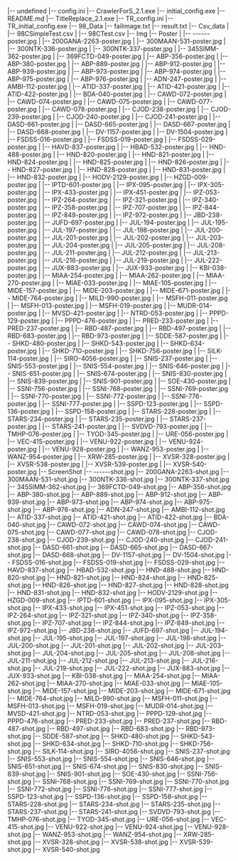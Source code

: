 |-- undefined
    |-- config.ini
    |-- CrawlerForS_2.1.exe
    |-- initial_config.exe
    |-- README.md
    |-- TitleReplace_2.1.exe
    |-- TR_config.ini
    |-- TR_initial_config.exe
    |-- 98_Data
        |-- failimage.txt
        |-- result.txt
        |-- Csv_data
        |   |-- 98CSimpleTest.csv
        |   |-- 98CTest.csv
        |-- Img
            |-- Poster
            |   |-- ------poster.jpg
            |   |-- 200GANA-2263-poster.jpg
            |   |-- 300MAAN-531-poster.jpg
            |   |-- 300NTK-336-poster.jpg
            |   |-- 300NTK-337-poster.jpg
            |   |-- 345SIMM-362-poster.jpg
            |   |-- 369FCTD-049-poster.jpg
            |   |-- ABP-356-poster.jpg
            |   |-- ABP-380-poster.jpg
            |   |-- ABP-889-poster.jpg
            |   |-- ABP-912-poster.jpg
            |   |-- ABP-939-poster.jpg
            |   |-- ABP-973-poster.jpg
            |   |-- ABP-974-poster.jpg
            |   |-- ABP-975-poster.jpg
            |   |-- ABP-976-poster.jpg
            |   |-- ADN-247-poster.jpg
            |   |-- AMBI-112-poster.jpg
            |   |-- ATID-337-poster.jpg
            |   |-- ATID-421-poster.jpg
            |   |-- ATID-422-poster.jpg
            |   |-- BDA-040-poster.jpg
            |   |-- CAWD-072-poster.jpg
            |   |-- CAWD-074-poster.jpg
            |   |-- CAWD-075-poster.jpg
            |   |-- CAWD-077-poster.jpg
            |   |-- CAWD-078-poster.jpg
            |   |-- CJOD-238-poster.jpg
            |   |-- CJOD-239-poster.jpg
            |   |-- CJOD-240-poster.jpg
            |   |-- CJOD-241-poster.jpg
            |   |-- DASD-661-poster.jpg
            |   |-- DASD-665-poster.jpg
            |   |-- DASD-667-poster.jpg
            |   |-- DASD-668-poster.jpg
            |   |-- DV-1157-poster.jpg
            |   |-- DV-1504-poster.jpg
            |   |-- FSDSS-016-poster.jpg
            |   |-- FSDSS-019-poster.jpg
            |   |-- FSDSS-029-poster.jpg
            |   |-- HAVD-837-poster.jpg
            |   |-- HBAD-532-poster.jpg
            |   |-- HND-488-poster.jpg
            |   |-- HND-820-poster.jpg
            |   |-- HND-821-poster.jpg
            |   |-- HND-824-poster.jpg
            |   |-- HND-825-poster.jpg
            |   |-- HND-826-poster.jpg
            |   |-- HND-827-poster.jpg
            |   |-- HND-828-poster.jpg
            |   |-- HND-831-poster.jpg
            |   |-- HND-832-poster.jpg
            |   |-- HODV-2129-poster.jpg
            |   |-- HZGD-009-poster.jpg
            |   |-- IPTD-601-poster.jpg
            |   |-- IPX-095-poster.jpg
            |   |-- IPX-305-poster.jpg
            |   |-- IPX-433-poster.jpg
            |   |-- IPX-451-poster.jpg
            |   |-- IPZ-053-poster.jpg
            |   |-- IPZ-264-poster.jpg
            |   |-- IPZ-321-poster.jpg
            |   |-- IPZ-340-poster.jpg
            |   |-- IPZ-358-poster.jpg
            |   |-- IPZ-707-poster.jpg
            |   |-- IPZ-844-poster.jpg
            |   |-- IPZ-849-poster.jpg
            |   |-- IPZ-972-poster.jpg
            |   |-- JBD-238-poster.jpg
            |   |-- JUFD-697-poster.jpg
            |   |-- JUL-194-poster.jpg
            |   |-- JUL-195-poster.jpg
            |   |-- JUL-197-poster.jpg
            |   |-- JUL-198-poster.jpg
            |   |-- JUL-200-poster.jpg
            |   |-- JUL-201-poster.jpg
            |   |-- JUL-202-poster.jpg
            |   |-- JUL-203-poster.jpg
            |   |-- JUL-204-poster.jpg
            |   |-- JUL-205-poster.jpg
            |   |-- JUL-208-poster.jpg
            |   |-- JUL-211-poster.jpg
            |   |-- JUL-212-poster.jpg
            |   |-- JUL-213-poster.jpg
            |   |-- JUL-216-poster.jpg
            |   |-- JUL-219-poster.jpg
            |   |-- JUL-222-poster.jpg
            |   |-- JUX-883-poster.jpg
            |   |-- JUX-933-poster.jpg
            |   |-- KBI-038-poster.jpg
            |   |-- MIAA-254-poster.jpg
            |   |-- MIAA-262-poster.jpg
            |   |-- MIAA-270-poster.jpg
            |   |-- MIAE-033-poster.jpg
            |   |-- MIAE-105-poster.jpg
            |   |-- MIDE-157-poster.jpg
            |   |-- MIDE-203-poster.jpg
            |   |-- MIDE-671-poster.jpg
            |   |-- MIDE-764-poster.jpg
            |   |-- MILD-990-poster.jpg
            |   |-- MSFH-011-poster.jpg
            |   |-- MSFH-013-poster.jpg
            |   |-- MSFH-019-poster.jpg
            |   |-- MUDR-014-poster.jpg
            |   |-- MVSD-421-poster.jpg
            |   |-- NTRD-053-poster.jpg
            |   |-- PPPD-129-poster.jpg
            |   |-- PPPD-476-poster.jpg
            |   |-- PRED-233-poster.jpg
            |   |-- PRED-237-poster.jpg
            |   |-- RBD-487-poster.jpg
            |   |-- RBD-497-poster.jpg
            |   |-- RBD-683-poster.jpg
            |   |-- RBD-973-poster.jpg
            |   |-- SDDE-587-poster.jpg
            |   |-- SHKD-480-poster.jpg
            |   |-- SHKD-543-poster.jpg
            |   |-- SHKD-634-poster.jpg
            |   |-- SHKD-710-poster.jpg
            |   |-- SHKD-756-poster.jpg
            |   |-- SILK-114-poster.jpg
            |   |-- SIRO-4056-poster.jpg
            |   |-- SNIS-237-poster.jpg
            |   |-- SNIS-553-poster.jpg
            |   |-- SNIS-554-poster.jpg
            |   |-- SNIS-646-poster.jpg
            |   |-- SNIS-651-poster.jpg
            |   |-- SNIS-674-poster.jpg
            |   |-- SNIS-830-poster.jpg
            |   |-- SNIS-839-poster.jpg
            |   |-- SNIS-901-poster.jpg
            |   |-- SOE-430-poster.jpg
            |   |-- SSNI-756-poster.jpg
            |   |-- SSNI-768-poster.jpg
            |   |-- SSNI-769-poster.jpg
            |   |-- SSNI-770-poster.jpg
            |   |-- SSNI-772-poster.jpg
            |   |-- SSNI-776-poster.jpg
            |   |-- SSNI-777-poster.jpg
            |   |-- SSPD-123-poster.jpg
            |   |-- SSPD-136-poster.jpg
            |   |-- SSPD-158-poster.jpg
            |   |-- STARS-228-poster.jpg
            |   |-- STARS-234-poster.jpg
            |   |-- STARS-235-poster.jpg
            |   |-- STARS-237-poster.jpg
            |   |-- STARS-241-poster.jpg
            |   |-- SVDVD-793-poster.jpg
            |   |-- TMHP-076-poster.jpg
            |   |-- TYOD-345-poster.jpg
            |   |-- URE-056-poster.jpg
            |   |-- VEC-415-poster.jpg
            |   |-- VENU-922-poster.jpg
            |   |-- VENU-924-poster.jpg
            |   |-- VENU-928-poster.jpg
            |   |-- WANZ-953-poster.jpg
            |   |-- WANZ-954-poster.jpg
            |   |-- XRW-285-poster.jpg
            |   |-- XVSR-328-poster.jpg
            |   |-- XVSR-538-poster.jpg
            |   |-- XVSR-539-poster.jpg
            |   |-- XVSR-540-poster.jpg
            |-- ScreenShot
                |-- ------shot.jpg
                |-- 200GANA-2263-shot.jpg
                |-- 300MAAN-531-shot.jpg
                |-- 300NTK-336-shot.jpg
                |-- 300NTK-337-shot.jpg
                |-- 345SIMM-362-shot.jpg
                |-- 369FCTD-049-shot.jpg
                |-- ABP-356-shot.jpg
                |-- ABP-380-shot.jpg
                |-- ABP-889-shot.jpg
                |-- ABP-912-shot.jpg
                |-- ABP-939-shot.jpg
                |-- ABP-973-shot.jpg
                |-- ABP-974-shot.jpg
                |-- ABP-975-shot.jpg
                |-- ABP-976-shot.jpg
                |-- ADN-247-shot.jpg
                |-- AMBI-112-shot.jpg
                |-- ATID-337-shot.jpg
                |-- ATID-421-shot.jpg
                |-- ATID-422-shot.jpg
                |-- BDA-040-shot.jpg
                |-- CAWD-072-shot.jpg
                |-- CAWD-074-shot.jpg
                |-- CAWD-075-shot.jpg
                |-- CAWD-077-shot.jpg
                |-- CAWD-078-shot.jpg
                |-- CJOD-238-shot.jpg
                |-- CJOD-239-shot.jpg
                |-- CJOD-240-shot.jpg
                |-- CJOD-241-shot.jpg
                |-- DASD-661-shot.jpg
                |-- DASD-665-shot.jpg
                |-- DASD-667-shot.jpg
                |-- DASD-668-shot.jpg
                |-- DV-1157-shot.jpg
                |-- DV-1504-shot.jpg
                |-- FSDSS-016-shot.jpg
                |-- FSDSS-019-shot.jpg
                |-- FSDSS-029-shot.jpg
                |-- HAVD-837-shot.jpg
                |-- HBAD-532-shot.jpg
                |-- HND-488-shot.jpg
                |-- HND-820-shot.jpg
                |-- HND-821-shot.jpg
                |-- HND-824-shot.jpg
                |-- HND-825-shot.jpg
                |-- HND-826-shot.jpg
                |-- HND-827-shot.jpg
                |-- HND-828-shot.jpg
                |-- HND-831-shot.jpg
                |-- HND-832-shot.jpg
                |-- HODV-2129-shot.jpg
                |-- HZGD-009-shot.jpg
                |-- IPTD-601-shot.jpg
                |-- IPX-095-shot.jpg
                |-- IPX-305-shot.jpg
                |-- IPX-433-shot.jpg
                |-- IPX-451-shot.jpg
                |-- IPZ-053-shot.jpg
                |-- IPZ-264-shot.jpg
                |-- IPZ-321-shot.jpg
                |-- IPZ-340-shot.jpg
                |-- IPZ-358-shot.jpg
                |-- IPZ-707-shot.jpg
                |-- IPZ-844-shot.jpg
                |-- IPZ-849-shot.jpg
                |-- IPZ-972-shot.jpg
                |-- JBD-238-shot.jpg
                |-- JUFD-697-shot.jpg
                |-- JUL-194-shot.jpg
                |-- JUL-195-shot.jpg
                |-- JUL-197-shot.jpg
                |-- JUL-198-shot.jpg
                |-- JUL-200-shot.jpg
                |-- JUL-201-shot.jpg
                |-- JUL-202-shot.jpg
                |-- JUL-203-shot.jpg
                |-- JUL-204-shot.jpg
                |-- JUL-205-shot.jpg
                |-- JUL-208-shot.jpg
                |-- JUL-211-shot.jpg
                |-- JUL-212-shot.jpg
                |-- JUL-213-shot.jpg
                |-- JUL-216-shot.jpg
                |-- JUL-219-shot.jpg
                |-- JUL-222-shot.jpg
                |-- JUX-883-shot.jpg
                |-- JUX-933-shot.jpg
                |-- KBI-038-shot.jpg
                |-- MIAA-254-shot.jpg
                |-- MIAA-262-shot.jpg
                |-- MIAA-270-shot.jpg
                |-- MIAE-033-shot.jpg
                |-- MIAE-105-shot.jpg
                |-- MIDE-157-shot.jpg
                |-- MIDE-203-shot.jpg
                |-- MIDE-671-shot.jpg
                |-- MIDE-764-shot.jpg
                |-- MILD-990-shot.jpg
                |-- MSFH-011-shot.jpg
                |-- MSFH-013-shot.jpg
                |-- MSFH-019-shot.jpg
                |-- MUDR-014-shot.jpg
                |-- MVSD-421-shot.jpg
                |-- NTRD-053-shot.jpg
                |-- PPPD-129-shot.jpg
                |-- PPPD-476-shot.jpg
                |-- PRED-233-shot.jpg
                |-- PRED-237-shot.jpg
                |-- RBD-487-shot.jpg
                |-- RBD-497-shot.jpg
                |-- RBD-683-shot.jpg
                |-- RBD-973-shot.jpg
                |-- SDDE-587-shot.jpg
                |-- SHKD-480-shot.jpg
                |-- SHKD-543-shot.jpg
                |-- SHKD-634-shot.jpg
                |-- SHKD-710-shot.jpg
                |-- SHKD-756-shot.jpg
                |-- SILK-114-shot.jpg
                |-- SIRO-4056-shot.jpg
                |-- SNIS-237-shot.jpg
                |-- SNIS-553-shot.jpg
                |-- SNIS-554-shot.jpg
                |-- SNIS-646-shot.jpg
                |-- SNIS-651-shot.jpg
                |-- SNIS-674-shot.jpg
                |-- SNIS-830-shot.jpg
                |-- SNIS-839-shot.jpg
                |-- SNIS-901-shot.jpg
                |-- SOE-430-shot.jpg
                |-- SSNI-756-shot.jpg
                |-- SSNI-768-shot.jpg
                |-- SSNI-769-shot.jpg
                |-- SSNI-770-shot.jpg
                |-- SSNI-772-shot.jpg
                |-- SSNI-776-shot.jpg
                |-- SSNI-777-shot.jpg
                |-- SSPD-123-shot.jpg
                |-- SSPD-136-shot.jpg
                |-- SSPD-158-shot.jpg
                |-- STARS-228-shot.jpg
                |-- STARS-234-shot.jpg
                |-- STARS-235-shot.jpg
                |-- STARS-237-shot.jpg
                |-- STARS-241-shot.jpg
                |-- SVDVD-793-shot.jpg
                |-- TMHP-076-shot.jpg
                |-- TYOD-345-shot.jpg
                |-- URE-056-shot.jpg
                |-- VEC-415-shot.jpg
                |-- VENU-922-shot.jpg
                |-- VENU-924-shot.jpg
                |-- VENU-928-shot.jpg
                |-- WANZ-953-shot.jpg
                |-- WANZ-954-shot.jpg
                |-- XRW-285-shot.jpg
                |-- XVSR-328-shot.jpg
                |-- XVSR-538-shot.jpg
                |-- XVSR-539-shot.jpg
                |-- XVSR-540-shot.jpg
